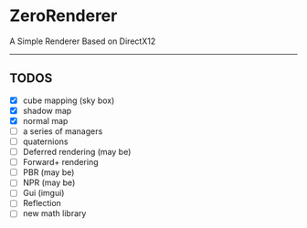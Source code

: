 # ZeroRenderer
A Simple Renderer Based on DirectX12

---

## TODOS
- [x] cube mapping (sky box)
- [x] shadow map
- [x] normal map
- [ ] a series of managers
- [ ] quaternions
- [ ] Deferred rendering (may be)
- [ ] Forward+ rendering
- [ ] PBR (may be)
- [ ] NPR (may be)
- [ ] Gui (imgui)
- [ ] Reflection
- [ ] new math library
